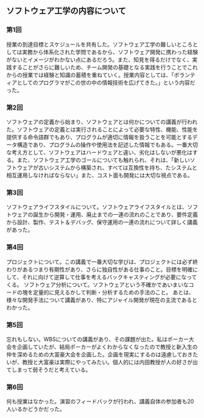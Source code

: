 ## ソフトウェア工学の内容について
### 第1回
授業の到達目標とスケジュールを共有した。ソフトウェア工学の難しいところとしては実務から体系化された学問であるから、ソフトウェア開発に携わった経験がないとイメージがわかない点にあるだろう。また、知見を得るだけでなく、実践することがさらに難しいため、チーム開発の基礎となる実践を行うことでこれからの授業では経験と知識の蓄積を重ねていく。授業内容としては、「ボランティアとしてのプログラマがこの世の中の情報技術を広げてきた。」という内容だった。
### 第2回
ソフトウェアの定義から始まり、ソフトウェアとは何かについての講義が行われた。ソフトウェアの定義とは実行されることによって必要な特性、機能、性能を提供する命令語群でもあり、プログラムが適切に情報を扱うことを可能とするデータ構造であり、プログラムの操作や使用法を記述した情報でもある。一番大切な考え方として、ソフトウェアはハードウェアと違い、劣化はしないが悪化はする。また、ソフトウェア工学のゴールについても触れられ、それは、「新しいソフトウェアが古いシステムから構築され、すべては互換性を持ち、たシステムと相互運用しなければならない」また、コスト面も開発には大切な視点である。
### 第3回
ソフトウェアライフスタイルについて。ソフトウェアライフスタイルとは、ソフトウェアの誕生から開発・運用、廃止までの一連の流れのことであり、要件定義から設計、製作、テスト＆デバッグ、保守運用の一連の流れについて詳しく講義があった。
### 第4回
プロジェクトについて。この講義で一番大切な学びは、プロジェクトには必ず終わりがあるつまり有期性があり、さらに独自性がある仕事のこと。目標を明確にして、それに向けて逆算して仕事を考えるバックキャスティングが必要になってくる。
ソフトウェア分析について。ソフトウェアという不確かであいまいなコードの塊を定量的に見えるかして判断・分析するための手法のこと。
あとは、様々な開発手法について講義があり、特にアジャイル開発が現在の主流であるとわかった。
### 第5回
忘れもしない。WBSについての講義があり、その課題が出た。私はポーカー大会を企画していたが、結局ポーカーがよくわからなくなったので教授と新入生の仲を深めるための大富豪大会を企画した。企画を現実にするのは遠慮しておきたいが、教授と大富豪は実際にやってみたい。個人的には内田教授が人の好さが出てしまって弱そうだと考えている。
### 第6回
何も授業はなかった。演習のフィードバックが行われ、講義自体の参加者も20人いるかどうかだった。